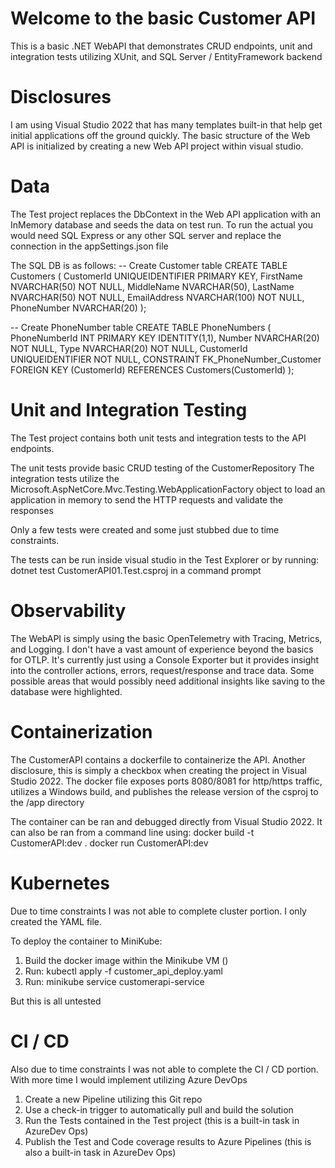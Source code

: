 # Welcome to the basic Customer API

This is a basic .NET WebAPI that demonstrates CRUD endpoints, unit and integration tests utilizing XUnit, and SQL Server / EntityFramework backend

# Disclosures

I am using Visual Studio 2022 that has many templates built-in that help get initial applications off the ground quickly.  The basic structure of the Web API is initialized by creating a new Web API project within visual studio.


# Data

The Test project replaces the DbContext in the Web API application with an InMemory database and seeds the data on test run.  To run the actual you would need SQL Express or any other SQL server and replace the connection in the appSettings.json file

The SQL DB is as follows:
-- Create Customer table
CREATE TABLE Customers (
    CustomerId UNIQUEIDENTIFIER PRIMARY KEY,
    FirstName NVARCHAR(50) NOT NULL,
    MiddleName NVARCHAR(50),
    LastName NVARCHAR(50) NOT NULL,
    EmailAddress NVARCHAR(100) NOT NULL,
    PhoneNumber NVARCHAR(20)
);

-- Create PhoneNumber table
CREATE TABLE PhoneNumbers (
    PhoneNumberId INT PRIMARY KEY IDENTITY(1,1),
    Number NVARCHAR(20) NOT NULL,
    Type NVARCHAR(20) NOT NULL,
    CustomerId UNIQUEIDENTIFIER NOT NULL,
    CONSTRAINT FK_PhoneNumber_Customer FOREIGN KEY (CustomerId) REFERENCES Customers(CustomerId)
);

# Unit and Integration Testing

The Test project contains both unit tests and integration tests to the API endpoints.

The unit tests provide basic CRUD testing of the CustomerRepository
The integration tests utilize the Microsoft.AspNetCore.Mvc.Testing.WebApplicationFactory object to load an application in memory to send the HTTP requests and validate the responses

Only a few tests were created and some just stubbed due to time constraints.

The tests can be run inside visual studio in the Test Explorer or by running:
dotnet test CustomerAPI01.Test.csproj in a command prompt

# Observability

The WebAPI is simply using the basic OpenTelemetry with Tracing, Metrics, and Logging.  I don't have a vast amount of experience beyond the basics for OTLP.  It's currently just using a Console Exporter but it provides insight into the controller actions, errors, request/response and trace data. Some possible areas that would possibly need additional insights like saving to the database were highlighted. 

# Containerization

The CustomerAPI contains a dockerfile to containerize the API.  Another disclosure, this is simply a checkbox when creating the project in Visual Studio 2022.  The docker file exposes ports 8080/8081 for http/https traffic, utilizes a Windows build, and publishes the release version of the csproj to the /app directory

The container can be ran and debugged directly from Visual Studio 2022.  It can also be ran from a command line using:
docker build -t CustomerAPI:dev .
docker run CustomerAPI:dev

# Kubernetes

Due to time constraints I was not able to complete cluster portion.  I only created the YAML file.  

To deploy the container to MiniKube:
1. Build the docker image within the Minikube VM ()
2. Run: kubectl apply -f customer_api_deploy.yaml
3. Run: minikube service customerapi-service

But this is all untested

# CI / CD

Also due to time constraints I was not able to complete the CI / CD portion.  With more time I would implement utilizing Azure DevOps
1. Create a new Pipeline utilizing this Git repo
2. Use a check-in trigger to automatically pull and build the solution
3. Run the Tests contained in the Test project (this is a built-in task in AzureDev Ops)
4. Publish the Test and Code coverage results to Azure Pipelines (this is also a built-in task in AzureDev Ops)
